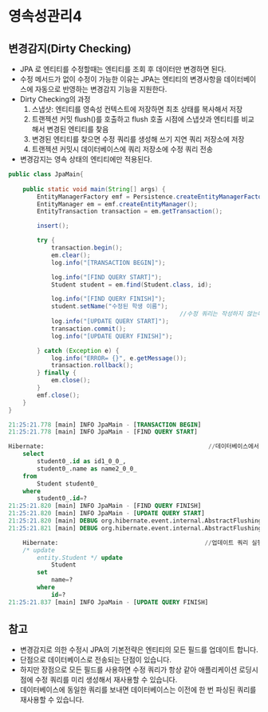 # 영속성관리4

## 변경감지(Dirty Checking)
- JPA 로 엔티티를 수정할때는 엔티티를 조회 후 데이터만 변경하면 된다. 
- 수정 메서드가 없이 수정이 가능한 이유는 JPA는 엔티티의 변경사항을 데이터베이스에 자동으로 반영하는 변경감지 기능을 지원한다.
- Dirty Checking의 과정
  1. 스냅샷: 엔티티를 영속성 컨텍스트에 저장하면 최초 상태를 복사해서 저장
  2. 트랜젝션 커밋 flush()를 호출하고 flush 호출 시점에 스냅샷과 엔티티를 비교해서 변경된 엔티티를 찾음
  3. 변경된 엔티티를 찾으면 수정 쿼리를 생성해 쓰기 지연 쿼리 저장소에 저장
  4. 트랜젝션 커밋시 데이터베이스에 쿼리 저장소에 수정 쿼리 전송
- 변경감지는 영속 상태의 엔티티에만 적용된다.

```java
public class JpaMain{
    
    public static void main(String[] args) {
        EntityManagerFactory emf = Persistence.createEntityManagerFactory("study-jpa");
        EntityManager em = emf.createEntityManager();
        EntityTransaction transaction = em.getTransaction();

        insert();

        try {
            transaction.begin();
            em.clear();
            log.info("[TRANSACTION BEGIN]");

            log.info("[FIND QUERY START]");
            Student student = em.find(Student.class, id);

            log.info("[FIND QUERY FINISH]");
            student.setName("수정된 학생 이름");
                                                //수정 쿼리는 작성하지 않는다.
            log.info("[UPDATE QUERY START]");
            transaction.commit();
            log.info("[UPDATE QUERY FINISH]");

        } catch (Exception e) {
            log.info("ERROR= {}", e.getMessage());
            transaction.rollback();
        } finally {
            em.close();
        }
        emf.close();
    }
}

```

```sql
21:25:21.778 [main] INFO JpaMain - [TRANSACTION BEGIN]
21:25:21.778 [main] INFO JpaMain - [FIND QUERY START]

Hibernate:                                              //데이터베이스에서 엔티티를 조회하고 1차캐시에 저장 
    select
        student0_.id as id1_0_0_,
        student0_.name as name2_0_0_ 
    from
        Student student0_ 
    where
        student0_.id=?
21:25:21.820 [main] INFO JpaMain - [FIND QUERY FINISH]
21:25:21.820 [main] INFO JpaMain - [UPDATE QUERY START]
21:25:21.820 [main] DEBUG org.hibernate.event.internal.AbstractFlushingEventListener - Dirty checking collections
21:25:21.821 [main] DEBUG org.hibernate.event.internal.AbstractFlushingEventListener - Flushed: 0 insertions, 1 updates, 0 deletions to 1 objects   //Dirty checking - 변경감지기능으로  1 updates 업데이트 로그가 찍혀있다.

    Hibernate:                                         //업데이트 쿼리 실행
    /* update
        entity.Student */ update
            Student 
        set
            name=? 
        where
            id=?
21:25:21.837 [main] INFO JpaMain - [UPDATE QUERY FINISH]

```

## 참고
- 변경감지로 의한 수정시 JPA의 기본전략은 엔티티의 모든 필드를 업데이트 합니다.
- 단점으로 데이터베이스로 전송되는 단점이 있습니다.
- 하지만 장점으로 모든 필드를 사용하면 수정 쿼리가 항상 같아 애플리케이션 로딩시점에 수정 쿼리를 미리 생성해서 재사용할 수 있습니다.
- 데이터베이스에 동일한 쿼리를 보내면 데이터베이스는 이전에 한 번 파싱된 쿼리를 재사용할 수 있습니다.